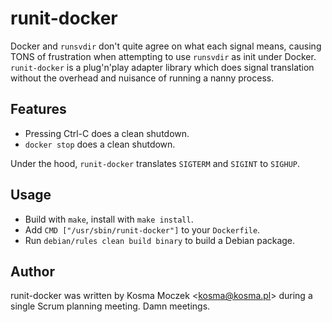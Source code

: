 # runit-docker

Docker and `runsvdir` don't quite agree on what each signal means, causing
TONS of frustration when attempting to use `runsvdir` as init under Docker.
`runit-docker` is a plug'n'play adapter library which does signal translation
without the overhead and nuisance of running a nanny process.

## Features

* Pressing Ctrl-C does a clean shutdown.
* `docker stop` does a clean shutdown.

Under the hood, `runit-docker` translates `SIGTERM` and `SIGINT` to `SIGHUP`.

## Usage

* Build with `make`, install with `make install`.
* Add `CMD ["/usr/sbin/runit-docker"]` to your `Dockerfile`.
* Run `debian/rules clean build binary` to build a Debian package.

## Author

runit-docker was written by Kosma Moczek &lt;kosma@kosma.pl&gt; during a single Scrum
planning meeting. Damn meetings.
